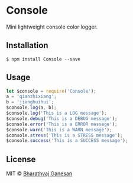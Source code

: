 # Console   

Mini lightweight console color logger.

## Installation
```
$ npm install Console --save
```

## Usage
```javascript
let $console = require('Console');
a = 'qianzhixiang';
b = 'jianghuihui';
$console.log(a, b);
$console.log('This is a LOG message');
$console.debug('This is a DEBUG message');
$console.error('This is a ERROR message');
$console.warn('This is a WARN message');
$console.stress('This is a STRESS message');
$console.success('This is a SUCCESS message');

```
## License

MIT © [Bharathvaj Ganesan](https://github.com/bharathvaj1995)
